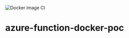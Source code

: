 ![Docker Image CI](https://github.com/antempus/azure-function-docker-poc/workflows/Docker%20Image%20CI/badge.svg)

# azure-function-docker-poc

